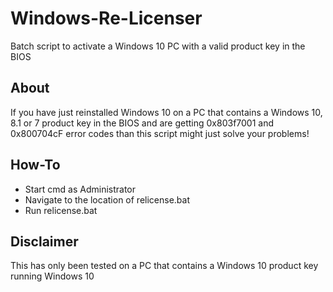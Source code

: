 # Windows-Re-Licenser
Batch script to activate a Windows 10 PC with a valid product key in the BIOS

## About
If you have just reinstalled Windows 10 on a PC that contains a Windows 10, 8.1 or 7 product key in the BIOS and are getting
0x803f7001 and 0x800704cF error codes than this script might just solve your problems!

## How-To
* Start cmd as Administrator
* Navigate to the location of relicense.bat
* Run relicense.bat

## Disclaimer
This has only been tested on a PC that contains a Windows 10 product key running Windows 10


